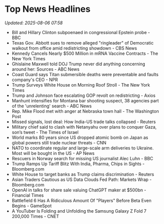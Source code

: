 # Top News Headlines

_Updated: 2025-08-06 07:58_

- Bill and Hillary Clinton subpoenaed in congressional Epstein probe - BBC
- Texas Gov. Abbott sues to remove alleged "ringleader" of Democratic walkout from office amid redistricting showdown - CBS News
- Kennedy Cancels Nearly $500 Million in mRNA Vaccine Contracts - The New York Times
- Ghislaine Maxwell told DOJ Trump never did anything concerning around her: Sources - ABC News
- Coast Guard says Titan submersible deaths were preventable and faults company's CEO - NPR
- Trump Surveys White House on Morning Roof Stroll - The New York Times
- Trump and Johnson face escalating GOP revolt on redistricting - Axios
- Manhunt intensifies for Montana bar shooting suspect, 38 agencies part of the 'unrelenting' search - ABC News
- Rep. Mike Flood met with anger at Nebraska town hall - The Washington Post
- Missed signals, lost deal: How India-US trade talks collapsed - Reuters
- Military chief said to clash with Netanyahu over plans to conquer Gaza, son’s tweet - The Times of Israel
- World marks 80 years since US dropped atomic bomb on Japan as global powers still trade nuclear threats - CNN
- NATO to coordinate regular and large-scale arm deliveries to Ukraine. Most will be bought in the US - AP News
- Rescuers in Norway search for missing US journalist Alec Luhn - BBC
- Trump Ramps Up Tariff Blitz With India, Pharma, Chips in Sights - Bloomberg.com
- White House to target banks as Trump claims discrimination - Reuters
- Asian Traders Cautious as US Data Clouds Fed Path: Markets Wrap - Bloomberg.com
- OpenAI in talks for share sale valuing ChatGPT maker at $500bn - Financial Times
- Battlefield 6 Has A Ridiculous Amount Of "Players" Before Beta Even Begins - GameSpot
- A YouTuber Is Folding and Unfolding the Samsung Galaxy Z Fold 7 200,000 Times - CNET